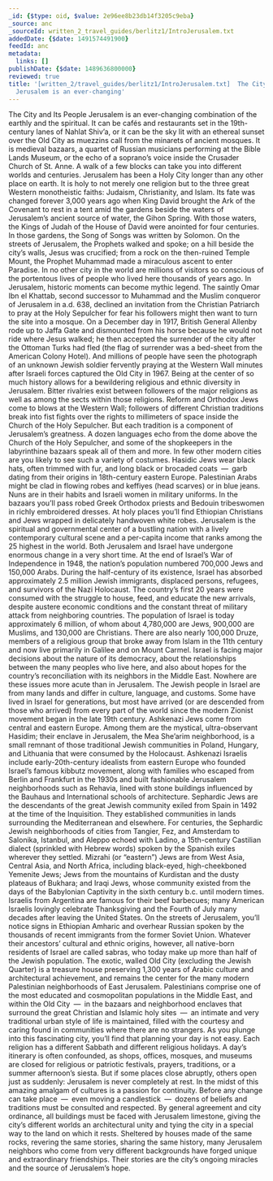 ```yaml
---
_id: {$type: oid, $value: 2e96ee8b23db14f3205c9eba}
_source: anc
_sourceId: written_2_travel_guides/berlitz1/IntroJerusalem.txt
addedDate: {$date: 1491574491900}
feedId: anc
metadata:
  links: []
publishDate: {$date: 1489636800000}
reviewed: true
title: '[written_2/travel_guides/berlitz1/IntroJerusalem.txt]  The City and Its People
  Jerusalem is an ever-changing'
---
```

The City and Its People
<geo  id='281184'>Jerusalem</geo> is an ever-changing combination of the earthly and
the spiritual. It can be cafés and restaurants set in the 19th-century
lanes of <ignore  id='undefined'>Nahlat Shiv’a</ignore>, or it can be the sky lit with an ethereal
sunset over the <geo  id='6945291'>Old City</geo> as muezzins call from the minarets of ancient
mosques. It is medieval bazaars, a quartet of Russian musicians
performing at the <ignore  id='undefined'>Bible Lands Museum</ignore>, or the echo of a soprano’s voice
inside the <ignore  id='undefined'>Crusader Church of St. Anne</ignore>. A walk of a few blocks can take
you into different worlds and centuries.
<geo  id='281184'>Jerusalem</geo> has been a Holy City longer than any other place
on earth. It is holy to not merely one religion but to the three great
Western monotheistic faiths: Judaism, Christianity, and Islam. Its fate
was changed forever 3,000 years ago when King David brought the Ark of
the Covenant to rest in a tent amid the gardens beside the waters of
<geo  id='281184'>Jerusalem</geo>’s ancient source of water, the <ignore  id='undefined'>Gihon Spring</ignore>. With those
waters, the Kings of Judah of the House of David were anointed for four
centuries. In those gardens, the Song of Songs was written by Solomon.
On the streets of <geo  id='281184'>Jerusalem</geo>, the Prophets walked and spoke; on a hill
beside the city’s walls, Jesus was crucified; from a rock on the
then-ruined <geo  id='11258705'>Temple Mount</geo>, the Prophet Muhammad made a miraculous ascent
to enter Paradise. In no other city in the world are millions of
visitors so conscious of the portentous lives of people who lived here
thousands of years ago.
In <geo  id='281184'>Jerusalem</geo>, historic moments can become mythic legend. The
saintly Omar Ibn el Khattab, second successor to Muhammad and the
Muslim conqueror of <geo  id='281184'>Jerusalem</geo> in a.d. 638, declined an invitation from
the Christian Patriarch to pray at the Holy Sepulcher for fear his
followers might then want to turn the site into a mosque. On a December
day in 1917, British General Allenby rode up to <geo  id='6957224'>Jaffa Gate</geo> and
dismounted from his horse because he would not ride where Jesus walked;
he then accepted the surrender of the city after the Ottoman Turks had
fled (the flag of surrender was a bed-sheet from the American Colony
Hotel). And millions of people have seen the photograph of an unknown
Jewish soldier fervently praying at the <geo  id='6957230'>Western Wall</geo> minutes after
Israeli forces captured the <geo  id='6945291'>Old City</geo> in 1967.
Being at the center of so much history allows for a
bewildering religious and ethnic diversity in <geo  id='281184'>Jerusalem</geo>. Bitter
rivalries exist between followers of the major religions as well as
among the sects within those religions. Reform and Orthodox Jews come
to blows at the <geo  id='6957230'>Western Wall</geo>; followers of different Christian
traditions break into fist fights over the rights to millimeters of
space inside the <ignore  id='undefined'>Church of the Holy Sepulcher</ignore>. But each tradition is a
component of <geo  id='281184'>Jerusalem</geo>’s greatness. A dozen languages echo from the
dome above the <ignore  id='undefined'>Church of the Holy Sepulcher</ignore>, and some of the
shopkeepers in the labyrinthine bazaars speak all of them and more.
In few other modern cities are you likely to see such a
variety of costumes. Hasidic Jews wear black hats, often trimmed with
fur, and long black or brocaded coats — garb dating from their origins
in 18th-century <geo  id='7729884'>eastern Europe</geo>. Palestinian Arabs might be clad in
flowing robes and keffiyes (head scarves) or in blue jeans. Nuns are in
their habits and Israeli women in military uniforms. In the bazaars
you’ll pass robed Greek Orthodox priests and Bedouin tribeswomen in
richly embroidered dresses. At holy places you’ll find Ethiopian
Christians and Jews wrapped in delicately handwoven white robes.
<geo  id='281184'>Jerusalem</geo> is the spiritual and governmental center of a
bustling nation with a lively contemporary cultural scene and a
per-capita income that ranks among the 25 highest in the world. Both
<geo  id='281184'>Jerusalem</geo> and <geo  id='294640'>Israel</geo> have undergone enormous change in a very short
time. At the end of <geo  id='294640'>Israel</geo>’s War of Independence in 1948, the nation’s
population numbered 700,000 Jews and 150,000 Arabs. During the
half-century of its existence, <geo  id='294640'>Israel</geo> has absorbed approximately 2.5
million Jewish immigrants, displaced persons, refugees, and survivors
of the Nazi Holocaust. The country’s first 20 years were consumed with
the struggle to house, feed, and educate the new arrivals, despite
austere economic conditions and the constant threat of military attack
from neighboring countries.
The population of <geo  id='294640'>Israel</geo> is today approximately 6 million,
of whom about 4,780,000 are Jews, 900,000 are Muslims, and 130,000 are
Christians. There are also nearly 100,000 Druze, members of a religious
group that broke away from Islam in the 11th century and now live
primarily in <geo  id='294932'>Galilee</geo> and on <geo  id='294579'>Mount Carmel</geo>. <geo  id='294640'>Israel</geo> is facing major
decisions about the nature of its democracy, about the relationships
between the many peoples who live here, and also about hopes for the
country’s reconciliation with its neighbors in the <geo  id='6269133'>Middle East</geo>. Nowhere
are these issues more acute than in <geo  id='281184'>Jerusalem</geo>.
The Jewish people in <geo  id='294640'>Israel</geo> are from many lands and differ
in culture, language, and customs. Some have lived in <geo  id='294640'>Israel</geo> for
generations, but most have arrived (or are descended from those who
arrived) from every part of the world since the modern Zionist movement
began in the late 19th century. Ashkenazi Jews come from central and
<geo  id='7729884'>eastern Europe</geo>. Among them are the mystical, ultra-observant Hasidim;
their enclave in <geo  id='281184'>Jerusalem</geo>, the <ignore  id='undefined'>Mea She’arim</ignore> neighborhood, is a small
remnant of those traditional Jewish communities in <geo  id='798544'>Poland</geo>, <geo  id='719819'>Hungary</geo>, and
<geo  id='597427'>Lithuania</geo> that were consumed by the Holocaust. Ashkenazi Israelis
include early-20th-century idealists from <ignore  id='undefined'>eastern Europe</ignore> who founded
<geo  id='294640'>Israel</geo>’s famous kibbutz movement, along with families who escaped from
<geo  id='2950159'>Berlin</geo> and <geo  id='6553153'>Frankfurt</geo> in the 1930s and built fashionable <geo  id='281184'>Jerusalem</geo>
neighborhoods such as Rehavia, lined with stone buildings influenced by
the Bauhaus and International schools of architecture.
Sephardic Jews are the descendants of the great Jewish
community exiled from <geo  id='2510769'>Spain</geo> in 1492 at the time of the Inquisition.
They established communities in lands surrounding the <geo  id='363196'>Mediterranean</geo> and
elsewhere. For centuries, the Sephardic Jewish neighborhoods of cities
from <geo  id='2530335'>Tangier</geo>, <geo  id='6547300'>Fez</geo>, and <geo  id='2759794'>Amsterdam</geo> to <ignore  id='undefined'>Salonika</ignore>, <geo  id='745044'>Istanbul</geo>, and <geo  id='170063'>Aleppo</geo>
echoed with Ladino, a 15th-century Castilian dialect (sprinkled with
Hebrew words) spoken by the Spanish exiles wherever they settled.
Mizrahi (or “eastern”) Jews are from <geo  id='7729897'>West Asia</geo>, <geo  id='7729893'>Central
Asia</geo>, and <geo  id='7729887'>North Africa</geo>, including black-eyed, high-cheekboned Yemenite
Jews; Jews from the mountains of <geo  id='126585'>Kurdistan</geo> and the dusty plateaus of
Bukhara; and Iraqi Jews, whose community existed from the days of the
Babylonian Captivity in the sixth century b.c. until modern times.
Israelis from <geo  id='3865483'>Argentina</geo> are famous for their beef
barbecues; many American Israelis lovingly celebrate Thanksgiving and
the Fourth of July many decades after leaving the <geo  id='6252001'>United States</geo>. On the
streets of <geo  id='281184'>Jerusalem</geo>, you’ll notice signs in Ethiopian Amharic and
overhear Russian spoken by the thousands of recent immigrants from the
former <geo  id='8354411'>Soviet Union</geo>. Whatever their ancestors’ cultural and ethnic
origins, however, all native-born residents of <geo  id='294640'>Israel</geo> are called
sabras, who today make up more than half of the Jewish population.
The exotic, walled <geo  id='6945291'>Old City</geo> (excluding the Jewish Quarter)
is a treasure house preserving 1,300 years of Arabic culture and
architectural achievement, and remains the center for the many modern
Palestinian neighborhoods of <geo  id='7303419'>East Jerusalem</geo>. Palestinians comprise one
of the most educated and cosmopolitan populations in the <geo  id='6269133'>Middle East</geo>,
and within the <geo  id='6945291'>Old City</geo> — in the bazaars and neighborhood enclaves that
surround the great Christian and Islamic holy sites — an intimate and
very traditional urban style of life is maintained, filled with the
courtesy and caring found in communities where there are no
strangers.
As you plunge into this fascinating city, you’ll find that
planning your day is not easy. Each religion has a different Sabbath
and different religious holidays. A day’s itinerary is often
confounded, as shops, offices, mosques, and museums are closed for
religious or patriotic festivals, prayers, traditions, or a summer
afternoon’s siesta. But if some places close abruptly, others open just
as suddenly: <geo  id='281184'>Jerusalem</geo> is never completely at rest.
In the midst of this amazing amalgam of cultures is a
passion for continuity. Before any change can take place — even moving
a candlestick — dozens of beliefs and traditions must be consulted and
respected. By general agreement and city ordinance, all buildings must
be faced with <geo  id='281184'>Jerusalem</geo> limestone, giving the city’s different worlds
an architectural unity and tying the city in a special way to the land
on which it rests. Sheltered by houses made of the same rocks, revering
the same stories, sharing the same history, many <geo  id='281184'>Jerusalem</geo> neighbors
who come from very different backgrounds have forged unique and
extraordinary friendships. Their stories are the city’s ongoing
miracles and the source of <geo  id='281184'>Jerusalem</geo>’s hope.
